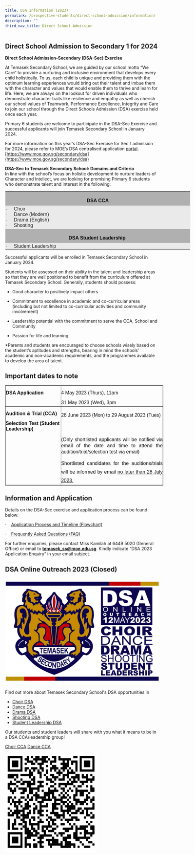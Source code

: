 ```yaml
---
title: DSA Information (2023)
permalink: /prospective-students/direct-school-admission/information/
description: ""
third_nav_title: Direct School Admission
---
```

## Direct School Admission to Secondary 1 for 2024

**Direct School Admission-Secondary (DSA-Sec) Exercise**

At Temasek Secondary School, we are guided by our school motto “We Care” to provide a nurturing and inclusive environment that develops every child holistically. To us, each child is unique and providing them with the optimum learning experiences would bring out their talent and imbue them with the character and values that would enable them to thrive and learn for life. Here, we are always on the lookout for driven individuals who demonstrate character traits like resilience and empathy as well as cherish our school values of Teamwork, Performance Excellence, Integrity and Care to join our school through the Direct Schools Admission (DSA) exercise held once each year.

Primary 6 students are welcome to participate in the DSA-Sec Exercise and successful applicants will join Temasek Secondary School in January 2024.&nbsp;&nbsp;

For more information on this year’s DSA-Sec Exercise for Sec 1 admission for 2024, please refer to MOE’s DSA centralised application&nbsp;[portal](https://www.moe.gov.sg/admissions/direct-admissions/dsa-sec). [https://www.moe.gov.sg/secondary/dsa](https://www.moe.gov.sg/secondary/dsa)

**DSA-Sec to Temasek Secondary School: Domains and Criteria**&nbsp;<br>
In line with the school’s focus on holistic development to nurture leaders of Character and Intellect, we are looking for promising Primary 6 students who demonstrate talent and interest in the following:  <br>
<table style="width:456.0pt;
 mso-cellspacing:1.5pt;border:solid #EAEAEA 1.0pt;mso-border-alt:solid #EAEAEA .75pt;
 mso-yfti-tbllook:1184;mso-padding-alt:0cm 0cm 0cm 0cm" width="608" cellpadding="0" border="1" class="MsoNormalTable"><tbody><tr style="mso-yfti-irow:0;mso-yfti-firstrow:yes"><td style="width:452.25pt;border:none;background:#B0B0B0;
  padding:1.5pt 1.5pt 1.5pt 1.5pt" width="603"><p style="margin-bottom:0cm;text-align:center;
  line-height:21.0pt" align="center" class="MsoNormal"><b><span style="font-size:12.0pt;font-family:
  &quot;Arial&quot;,sans-serif;mso-fareast-font-family:&quot;Times New Roman&quot;;color:#111111" lang="EN-US">DSA CCA</span></b></p></td></tr><tr style="mso-yfti-irow:1"><td style="border:none;background:#EAEAEA;padding:1.5pt 1.5pt 1.5pt 1.5pt"><p style="margin-top:0cm;margin-right:0cm;margin-bottom:0cm;
  margin-left:18.0pt;text-indent:-18.0pt;line-height:normal;mso-list:l0 level1 lfo1;
  tab-stops:list 36.0pt" class="MsoNormal"><span style="font-size:10.0pt;mso-bidi-font-size:12.0pt;font-family:Symbol;
  mso-fareast-font-family:Symbol;mso-bidi-font-family:Symbol;color:#222222" lang="EN-US"><span style="mso-list:Ignore">·<span style="font:7.0pt &quot;Times New Roman&quot;">&nbsp;&nbsp;&nbsp;&nbsp;&nbsp;&nbsp;&nbsp;&nbsp; </span></span></span><span style="font-size:12.0pt;
  font-family:&quot;Arial&quot;,sans-serif;mso-fareast-font-family:&quot;Times New Roman&quot;;
  color:#222222" lang="EN-US">Choir</span></p><p style="margin-top:0cm;margin-right:0cm;margin-bottom:0cm;
  margin-left:18.0pt;text-indent:-18.0pt;line-height:normal;mso-list:l0 level1 lfo1;
  tab-stops:list 36.0pt" class="MsoNormal"><span style="font-size:10.0pt;mso-bidi-font-size:12.0pt;font-family:Symbol;
  mso-fareast-font-family:Symbol;mso-bidi-font-family:Symbol;color:#222222" lang="EN-US"><span style="mso-list:Ignore">·<span style="font:7.0pt &quot;Times New Roman&quot;">&nbsp;&nbsp;&nbsp;&nbsp;&nbsp;&nbsp;&nbsp;&nbsp; </span></span></span><span style="font-size:12.0pt;
  font-family:&quot;Arial&quot;,sans-serif;mso-fareast-font-family:&quot;Times New Roman&quot;;
  color:#222222" lang="EN-US">Dance (Modern)</span></p><p style="margin-top:0cm;margin-right:0cm;margin-bottom:0cm;
  margin-left:18.0pt;text-indent:-18.0pt;line-height:normal;mso-list:l0 level1 lfo1;
  tab-stops:list 36.0pt" class="MsoNormal"><span style="font-size:10.0pt;mso-bidi-font-size:12.0pt;font-family:Symbol;
  mso-fareast-font-family:Symbol;mso-bidi-font-family:Symbol;color:#222222" lang="EN-US"><span style="mso-list:Ignore">·<span style="font:7.0pt &quot;Times New Roman&quot;">&nbsp;&nbsp;&nbsp;&nbsp;&nbsp;&nbsp;&nbsp;&nbsp; </span></span></span><span style="font-size:12.0pt;
  font-family:&quot;Arial&quot;,sans-serif;mso-fareast-font-family:&quot;Times New Roman&quot;;
  color:#222222" lang="EN-US">Drama (English)</span></p><p style="margin-top:0cm;margin-right:0cm;margin-bottom:0cm;
  margin-left:18.0pt;text-indent:-18.0pt;line-height:normal;mso-list:l0 level1 lfo1;
  tab-stops:list 36.0pt" class="MsoNormal"><span style="font-size:10.0pt;mso-bidi-font-size:12.0pt;font-family:Symbol;
  mso-fareast-font-family:Symbol;mso-bidi-font-family:Symbol;color:#222222" lang="EN-US"><span style="mso-list:Ignore">·<span style="font:7.0pt &quot;Times New Roman&quot;">&nbsp;&nbsp;&nbsp;&nbsp;&nbsp;&nbsp;&nbsp;&nbsp; </span></span></span><span style="font-size:12.0pt;
  font-family:&quot;Arial&quot;,sans-serif;mso-fareast-font-family:&quot;Times New Roman&quot;;
  color:#222222" lang="EN-US">Shooting</span></p></td></tr><tr style="mso-yfti-irow:2"><td style="border:none;background:#B0B0B0;padding:1.5pt 1.5pt 1.5pt 1.5pt"><p style="margin-bottom:0cm;text-align:center;
  line-height:21.0pt" align="center" class="MsoNormal"><b><span style="font-size:12.0pt;font-family:
  &quot;Arial&quot;,sans-serif;mso-fareast-font-family:&quot;Times New Roman&quot;;color:#111111" lang="EN-US">DSA Student Leadership&nbsp;</span></b></p></td></tr><tr style="mso-yfti-irow:3;mso-yfti-lastrow:yes"><td style="border:none;background:#EAEAEA;padding:1.5pt 1.5pt 1.5pt 1.5pt"><p style="margin-top:0cm;margin-right:0cm;margin-bottom:0cm;
  margin-left:18.0pt;text-indent:-18.0pt;line-height:normal;mso-list:l1 level1 lfo2;
  tab-stops:list 36.0pt" class="MsoNormal"><span style="font-size:10.0pt;mso-bidi-font-size:12.0pt;font-family:Symbol;
  mso-fareast-font-family:Symbol;mso-bidi-font-family:Symbol;color:#222222" lang="EN-US"><span style="mso-list:Ignore">·<span style="font:7.0pt &quot;Times New Roman&quot;">&nbsp;&nbsp;&nbsp;&nbsp;&nbsp;&nbsp;&nbsp;&nbsp; </span></span></span><span style="font-size:12.0pt;
  font-family:&quot;Arial&quot;,sans-serif;mso-fareast-font-family:&quot;Times New Roman&quot;;
  color:#222222" lang="EN-US">Student Leadership&nbsp;</span></p></td></tr></tbody></table>

Successful applicants will be enrolled in Temasek Secondary School in January 2024. <br>

Students will be assessed on their ability in the talent and leadership areas so that they are well positioned to benefit from the curriculum offered at Temasek Secondary School. Generally, students should possess:

* Good character to positively impact others

* Commitment to excellence in academic and co-curricular areas (including but not limited to co-curricular activities and community involvement)

* Leadership potential with the commitment to serve the CCA, School and Community

* Passion for life and learning


\*Parents and students are encouraged to choose schools wisely based on the student’s aptitudes and strengths, bearing in mind the schools’ academic and non-academic requirements, and the programmes available to develop the area of talent.

 
## Important dates to note

<table class="MsoNormalTable" border="1" cellspacing="0" cellpadding="0" width="103%" style="width:103.0%;border-collapse:collapse;mso-yfti-tbllook:1184;mso-padding-alt:
 0cm 0cm 0cm 0cm"><tbody><tr style="mso-yfti-irow:0;mso-yfti-firstrow:yes;height:20.2pt"><td width="306" valign="top" style="width:229.7pt;padding:0cm 0cm 0cm 0cm;
  height:20.2pt"><p class="MsoNormal" style="margin-bottom:0cm;line-height:normal"><b><span style="font-size:12.0pt;font-family:&quot;Arial&quot;,sans-serif;mso-fareast-font-family:
  &quot;Times New Roman&quot;;color:#111111;mso-ansi-language:EN-SG">DSA Application</span></b><span lang="EN-US" style="font-size:12.0pt;font-family:&quot;Arial&quot;,sans-serif;mso-fareast-font-family:
  &quot;Times New Roman&quot;;color:#111111"></span></p></td><td width="583" valign="top" style="width:436.9pt;padding:0cm 0cm 0cm 0cm;
  height:20.2pt"><p class="MsoNormal" style="margin-bottom:2.0pt;line-height:normal"><span lang="EN-US" style="font-size:12.0pt;font-family:&quot;Arial&quot;,sans-serif">4 May 2023 (Thurs), 11am</span></p><p class="MsoNormal" style="margin-bottom:2.0pt;line-height:normal"><span lang="EN-US" style="font-size:12.0pt;font-family:&quot;Arial&quot;,sans-serif">31 May 2023 (Wed), 3pm</span></p></td></tr><tr style="mso-yfti-irow:1;mso-yfti-lastrow:yes;height:22.5pt"><td width="306" valign="top" style="width:229.7pt;padding:0cm 0cm 0cm 0cm;
  height:22.5pt"><p class="MsoNormal" style="margin-bottom:0cm;line-height:normal"><b><span style="font-size:12.0pt;font-family:&quot;Arial&quot;,sans-serif;mso-fareast-font-family:
  &quot;Times New Roman&quot;;color:#111111;mso-ansi-language:EN-SG">Audition &amp; Trial (CCA)</span></b><span lang="EN-US" style="font-size:12.0pt;font-family:&quot;Arial&quot;,sans-serif;
  mso-fareast-font-family:&quot;Times New Roman&quot;;color:#111111"></span></p><p class="MsoNormal" style="margin-bottom:0cm;line-height:normal"><b><span style="font-size:12.0pt;font-family:&quot;Arial&quot;,sans-serif;mso-fareast-font-family:
  &quot;Times New Roman&quot;;color:#111111;mso-ansi-language:EN-SG">Selection Test (Student Leadership)</span></b><span lang="EN-US" style="font-size:12.0pt;
  font-family:&quot;Arial&quot;,sans-serif;mso-fareast-font-family:&quot;Times New Roman&quot;;
  color:#111111"></span></p></td><td width="583" valign="top" style="width:436.9pt;padding:0cm 0cm 0cm 0cm;
  height:22.5pt"><p class="MsoNormal" style="margin-bottom:0cm;text-align:justify;line-height:
  21.0pt"><span lang="EN-US" style="font-size:12.0pt;font-family:&quot;Arial&quot;,sans-serif;
  color:#111111;background:white">26 June 2023 (Mon) to 29 August 2023 (Tues)</span><span lang="EN-US" style="font-size:12.0pt;font-family:&quot;Arial&quot;,sans-serif;mso-fareast-font-family:
  &quot;Times New Roman&quot;;color:#111111;mso-ansi-language:EN-SG"></span><span style="font-size:12.0pt;font-family:&quot;Arial&quot;,sans-serif;mso-fareast-font-family:
  &quot;Times New Roman&quot;;color:#111111;mso-ansi-language:EN-SG"></span></p><p class="MsoNormal" style="margin-bottom:0cm;text-align:justify;line-height:
  21.0pt"><span style="font-size:12.0pt;font-family:&quot;Arial&quot;,sans-serif;
  mso-fareast-font-family:&quot;Times New Roman&quot;;color:#111111;mso-ansi-language:
  EN-SG">&nbsp;</span></p><p class="MsoNormal" style="margin-bottom:0cm;text-align:justify;line-height:
  15.0pt"><span style="font-size:12.0pt;font-family:&quot;Arial&quot;,sans-serif;
  mso-fareast-font-family:&quot;Times New Roman&quot;;color:#111111;mso-ansi-language:
  EN-SG">(Only shortlisted applicants will be notified via email of the date and time to attend the audition/trial/selection test via email)</span><span lang="EN-US" style="font-size:12.0pt;font-family:&quot;Arial&quot;,sans-serif;mso-fareast-font-family:
  &quot;Times New Roman&quot;;color:#111111"></span></p><p class="MsoNormal" style="margin-bottom:0cm;text-align:justify;line-height:
  21.0pt"><span lang="EN-US" style="font-size:12.0pt;font-family:&quot;Arial&quot;,sans-serif;
  color:#111111;background:white">Shortlisted candidates for the auditions/trials will be informed by email&nbsp;<u>no later than 28 July 2023.</u></span><span lang="EN-US" style="font-size:12.0pt;font-family:&quot;Arial&quot;,sans-serif;mso-fareast-font-family:
  &quot;Times New Roman&quot;;color:#111111"></span></p></td></tr></tbody></table>

## Information and Application

Details on the DSA-Sec exercise and application process can be found below:

·&nbsp;&nbsp;&nbsp;&nbsp;[Application Process and Timeline (Flowchart)](/files/application%20process%20%20for%20%20dsa%20sec%201%20admission%202024.pdf)

·&nbsp;&nbsp;&nbsp;&nbsp;[Frequently Asked Questions (FAQ)](/files/faqs%20for%20dsa-secondary%20exercise%202023.pdf)

For further enquiries, please contact Miss Kamilah at 6449 5020 (General Office) or email to&nbsp;[**temasek\_ss@moe.edu.sg**](mailto:kamilah_zahri@moe.edu.sg).&nbsp;Kindly indicate “DSA 2023 Application Enquiry” in your email subject.


## DSA Online Outreach 2023 (Closed)

![](/images/dsa%20outreach%20banner.jpeg)

Find out more about Temasek Secondary School's DSA opportunities in  

*  [Choir DSA](https://www.temaseksec.moe.edu.sg/prospective-students/direct-school-admission/choir-dsa/)
*   [Dance DSA](https://www.temaseksec.moe.edu.sg/prospective-students/direct-school-admission/dance-dsa/)
*   [Drama DSA](https://www.temaseksec.moe.edu.sg/prospective-students/direct-school-admission/drama-dsa/)
*   [Shooting DSA](https://www.temaseksec.moe.edu.sg/prospective-students/direct-school-admission/shooting-dsa/)
*   [Student Leadership DSA](https://www.temaseksec.moe.edu.sg/prospective-students/direct-school-admission/student-leadership-dsa/)
  
Our students and student leaders will share with you what it means to be in a DSA CCA/leadership group!  
  
[Choir CCA](https://www.temaseksec.moe.edu.sg/curriculum/co-curricular-activities/choir/)
[Dance CCA](https://www.temaseksec.moe.edu.sg/curriculum/co-curricular-activities/dance/)
  
<img style="width:60%" src="/images/qr.jpg"> <br>